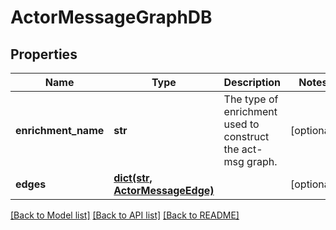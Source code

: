 # ActorMessageGraphDB

## Properties
Name | Type | Description | Notes
------------ | ------------- | ------------- | -------------
**enrichment_name** | **str** | The type of enrichment used to construct the act-msg graph. | [optional] 
**edges** | [**dict(str, ActorMessageEdge)**](ActorMessageEdge.md) |  | [optional] 

[[Back to Model list]](../README.md#documentation-for-models) [[Back to API list]](../README.md#documentation-for-api-endpoints) [[Back to README]](../README.md)

